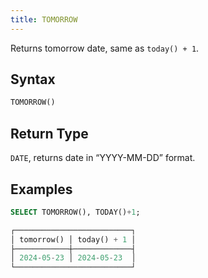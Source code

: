```yaml
---
title: TOMORROW
---
```


Returns tomorrow date, same as `today() + 1`.

## Syntax

```sql
TOMORROW()
```

## Return Type

`DATE`, returns date in “YYYY-MM-DD” format.

## Examples

```sql
SELECT TOMORROW(), TODAY()+1;

┌──────────────────────────┐
│ tomorrow() │ today() + 1 │
├────────────┼─────────────┤
│ 2024-05-23 │ 2024-05-23  │
└──────────────────────────┘
```